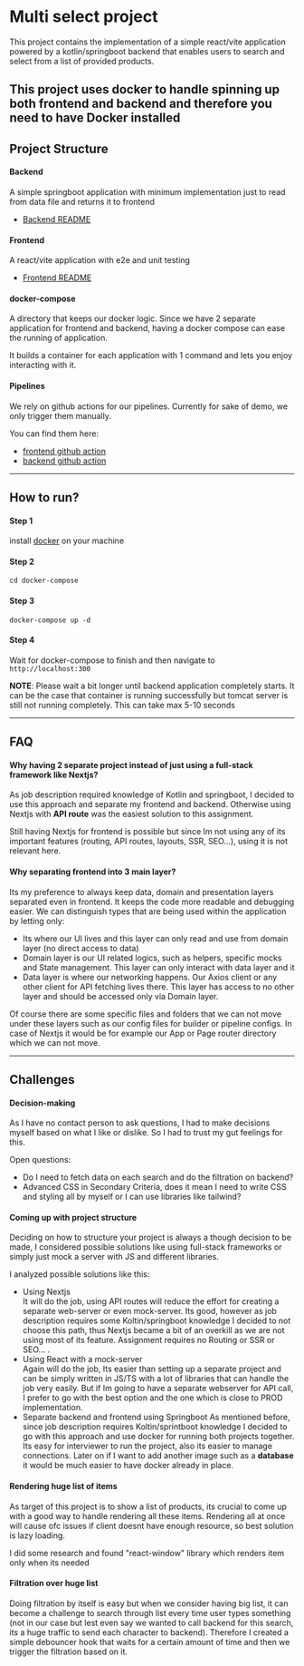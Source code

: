 # Multi select project

This project contains the implementation of a simple react/vite application powered by a kotlin/springboot backend that
enables users
to search and select from a list of provided products.

This project uses docker to handle spinning up both frontend and backend and therefore you need to have **Docker**
installed
---

## Project Structure

#### Backend

A simple springboot application with minimum implementation just to read from data file and returns it to frontend

- [Backend README](backend/README.md)

#### Frontend

A react/vite application with e2e and unit testing

- [Frontend README](./frontend/README.md)

#### docker-compose

A directory that keeps our docker logic. Since we have 2 separate application for frontend and backend, having a docker
compose can ease the running of application.

It builds a container for each application with 1 command and lets you enjoy interacting with it.

#### Pipelines

We rely on github actions for our pipelines. Currently for sake of demo, we only trigger them manually.

You can find them here:

- [frontend github action](./.github/workflows/frontend.yml)
- [backend github action](./.github/workflows/backend.yml)

---

## How to  run?

#### Step 1

install [docker](https://www.docker.com/) on your machine

#### Step 2

    cd docker-compose

#### Step 3

    docker-compose up -d

#### Step 4

Wait for docker-compose to finish and then navigate to `http://localhost:300`

**NOTE**:
Please wait a bit longer until backend application completely starts. It can be the case that container is running
successfully but tomcat server is still not running completely.
This can take max 5-10 seconds

---

## FAQ

#### Why having 2 separate project instead of just using a full-stack framework like Nextjs?

As job description required knowledge of Kotlin and springboot, I decided to use this approach and separate my
frontend and backend. Otherwise using Nextjs with **API route** was the easiest solution to this assignment.

Still having Nextjs for frontend is possible but since Im not using any of its important features (routing, API routes,
layouts, SSR, SEO...), using it is not relevant here.

#### Why separating frontend into 3 main layer?

Its my preference to always keep data, domain and presentation layers separated even in frontend. It keeps the code more
readable and debugging easier. We can distinguish types that are being used within the application by letting only:

- Its where our UI lives and this layer can only read and use from domain layer (no direct access to data)
- Domain layer is our UI related logics, such as helpers, specific mocks and State management. This layer can only
  interact with data layer and it
- Data layer is where our networking happens. Our Axios client or any other client for API fetching lives there. This
  layer has access to no other layer and should be accessed only via Domain layer.

Of course there are some specific files and folders that we can not move under these layers such as our config files for
builder or pipeline configs. In case of Nextjs it would be for example our App or Page router directory which we can not
move.

---

## Challenges

#### Decision-making

As I have no contact person to ask questions, I had to make decisions myself based on what I like or dislike. So I had
to trust my gut feelings for this.

Open questions:

- Do I need to fetch data on each search and do the filtration on backend?
- Advanced CSS in Secondary Criteria, does it mean I need to write CSS and styling all by myself or I can use libraries
  like tailwind?

#### Coming up with project structure

Deciding on how to structure your project is always a though decision to be made, I considered possible solutions like
using full-stack frameworks or simply just mock a server with JS and different libraries.

I analyzed possible solutions like this:

- Using Nextjs  
  It will do the job, using API routes will reduce the effort for creating a separate web-server or even mock-server.
  Its good, however as job description requires some Koltin/springboot knowledge I decided to not choose this path, thus
  Nextjs became a bit of an overkill as we are not using most of its feature. Assignment requires no Routing or SSR or
  SEO... .
- Using React with a mock-server  
  Again will do the job, Its easier than setting up a separate project and can be simply written in JS/TS with a lot of
  libraries that can handle the job very easily. But if Im going to have a separate webserver for API call, I prefer to
  go with the best option and the one which is close to PROD implementation.
- Separate backend and frontend using Springboot
  As mentioned before, since job description requires Koltin/sprintboot knowledge I decided to go with this approach and
  use docker for running both projects together. Its easy for interviewer to run the project, also its easier to manage
  connections.
  Later on if I want to add another image such as a **database** it would be much easier to have docker already in
  place.

#### Rendering huge list of items

As target of this project is to show a list of products, its crucial to come up with a good way to handle rendering all
these items. Rendering all at once will cause ofc issues if client doesnt have enough resource, so best solution is lazy
loading.

I did some research and found "react-window" library which renders item only when its needed

#### Filtration over huge list

Doing filtration by itself is easy but when we consider having big list, it can become a challenge to search through
list every time user types something (not in our case but lest even say we wanted to call backend for this search, its a
huge traffic to send each character to backend). Therefore I created a simple debouncer hook that waits for a certain
amount of time and then we trigger the filtration based on it.


